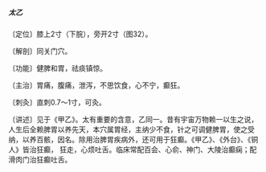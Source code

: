 ##### 太乙

〔定位〕膝上2寸（下脘），旁开2寸（图32）。

〔解剖〕同关门穴。

〔功能〕健脾和胃，祛痰镇惊。

〔主治〕胃痛，腹痛，泄泻，不思饮食，心不宁，癫狂。

〔刺灸〕直刺0.7〜1寸，可灸。   

〔讲述〕见于《甲乙》。太有重要的含意，乙同一。昔有宇宙万物赖一以生之说，人生后全赖脾胃以养先天，本穴属胃经，主纳少不食，针之可调健脾胃，使之受纳，以养百骸，因名。除用治脾胃疾病外，还可用于狂癫。《甲乙》、《外台》、《铜人》皆治狂癫， 狂走，心烦吐舌。临床常配百会、心俞、神门、大陵治癫痫；配滑肉门治狂癫吐舌。
